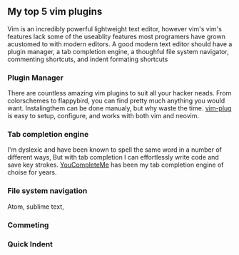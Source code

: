 ## My top 5 vim plugins 
Vim is an incredibly powerful lightweight text editor, however vim's vim's features lack some of the useablity features most programers have grown acustomed to with modern editors. A good modern text editor should have a plugin manager, a tab completion engine, a thoughful file system navigator, commenting shortcuts, and indent formating shortcuts

### Plugin Manager 
There are countless amazing vim plugins to suit all your hacker neads. From colorschemes to flappybird, you can find pretty much anything you would want. Instalingthem can be done manualy, but why waste the time. [vim-plug]() is easy to setup, configure, and works with both vim and neovim.

### Tab completion engine 
I'm dyslexic and have been known to spell the same word in a number of different ways, But with tab completion I can effortlessly write code and save key strokes. [YouCompleteMe]() has been my tab completion engine of choise for years.

### File system navigation 
Atom, sublime text, 

### Commeting 

### Quick Indent
